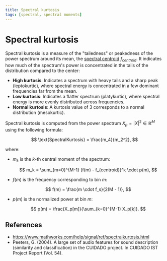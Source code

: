 ```yaml
---
title: Spectral kurtosis
tags: [spectral, spectral moments]
---
```


# Spectral kurtosis

Spectral kurtosis is a measure of the "tailedness" or peakedness of the power spectrum around its mean, the [spectral centroid](../spectral-centroid/) $f_{centroid}$. It indicates how much of the spectrum's power is concentrated in the tails of the distribution compared to the center:

- **High kurtosis**: Indicates a spectrum with heavy tails and a sharp peak (leptokurtic), where spectral energy is concentrated in a few dominant frequencies far from the mean.
- **Low kurtosis**: Indicates a flatter spectrum (platykurtic), where spectral energy is more evenly distributed across frequencies.
- **Normal kurtosis**: A kurtosis value of 3 corresponds to a normal distribution (mesokurtic).

Spectral kurtosis is computed from the power spectrum $X_p = |X|^2 \in \mathbb{R}^M$ using the following formula:

$$
\text{SpectralKurtosis} = \frac{m_4}{m_2^2},
$$

where:

- $m_k$ is the $k$-th central moment of the spectrum:

  $$
  m_k = \sum_{m=0}^{M-1} (f(m) - f_{centroid})^k \cdot p(m),
  $$

- $f(m)$ is the frequency corresponding to bin $m$:

  $$
  f(m) = \frac{m \cdot f_s}{2(M - 1)},
  $$

- $p(m)$ is the normalized power at bin $m$:

  $$
  p(m) = \frac{X_p[m]}{\sum_{k=0}^{M-1} X_p[k]}.
  $$

## References

- https://www.mathworks.com/help/signal/ref/spectralkurtosis.html
- Peeters, G. (2004). A large set of audio features for sound description (similarity and classification) in the CUIDADO project. In CUIDADO IST Project Report (Vol. 54).
